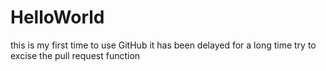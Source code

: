 # HelloWorld
this is my first time to use GitHub
it has been delayed for a long time
try to excise the pull request function
